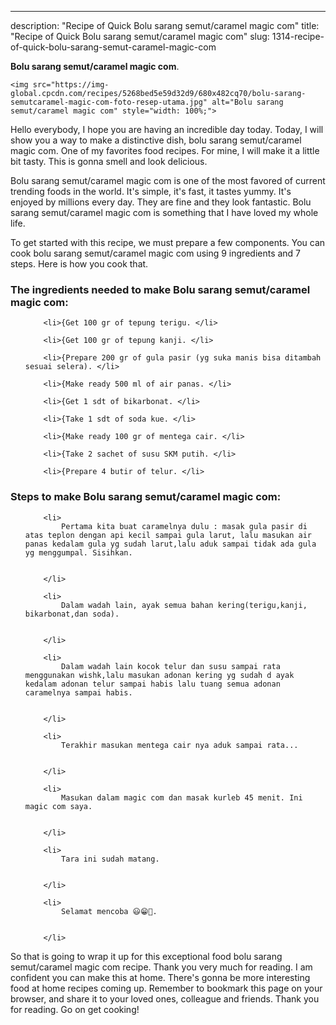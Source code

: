 ---
description: "Recipe of Quick Bolu sarang semut/caramel magic com"
title: "Recipe of Quick Bolu sarang semut/caramel magic com"
slug: 1314-recipe-of-quick-bolu-sarang-semut-caramel-magic-com

<p>
	<strong>Bolu sarang semut/caramel magic com</strong>. 
	
</p>
<p>
	
	<img src="https://img-global.cpcdn.com/recipes/5268bed5e59d32d9/680x482cq70/bolu-sarang-semutcaramel-magic-com-foto-resep-utama.jpg" alt="Bolu sarang semut/caramel magic com" style="width: 100%;">
	
	
</p>
<p>
	Hello everybody, I hope you are having an incredible day today. Today, I will show you a way to make a distinctive dish, bolu sarang semut/caramel magic com. One of my favorites food recipes. For mine, I will make it a little bit tasty. This is gonna smell and look delicious.
</p>
	
<p>
	
</p>
<p>
	Bolu sarang semut/caramel magic com is one of the most favored of current trending foods in the world. It's simple, it's fast, it tastes yummy. It's enjoyed by millions every day. They are fine and they look fantastic. Bolu sarang semut/caramel magic com is something that I have loved my whole life.
</p>

<p>
To get started with this recipe, we must prepare a few components. You can cook bolu sarang semut/caramel magic com using 9 ingredients and 7 steps. Here is how you cook that.
</p>

<h3>The ingredients needed to make Bolu sarang semut/caramel magic com:</h3>

<ol>
	
		<li>{Get 100 gr of tepung terigu. </li>
	
		<li>{Get 100 gr of tepung kanji. </li>
	
		<li>{Prepare 200 gr of gula pasir (yg suka manis bisa ditambah sesuai selera). </li>
	
		<li>{Make ready 500 ml of air panas. </li>
	
		<li>{Get 1 sdt of bikarbonat. </li>
	
		<li>{Take 1 sdt of soda kue. </li>
	
		<li>{Make ready 100 gr of mentega cair. </li>
	
		<li>{Take 2 sachet of susu SKM putih. </li>
	
		<li>{Prepare 4 butir of telur. </li>
	
</ol>
<p>
	
</p>

<h3>Steps to make Bolu sarang semut/caramel magic com:</h3>

<ol>
	
		<li>
			Pertama kita buat caramelnya dulu : masak gula pasir di atas teplon dengan api kecil sampai gula larut, lalu masukan air panas kedalam gula yg sudah larut,lalu aduk sampai tidak ada gula yg menggumpal. Sisihkan.
			
			
		</li>
	
		<li>
			Dalam wadah lain, ayak semua bahan kering(terigu,kanji, bikarbonat,dan soda).
			
			
		</li>
	
		<li>
			Dalam wadah lain kocok telur dan susu sampai rata menggunakan wishk,lalu masukan adonan kering yg sudah d ayak kedalam adonan telur sampai habis lalu tuang semua adonan caramelnya sampai habis.
			
			
		</li>
	
		<li>
			Terakhir masukan mentega cair nya aduk sampai rata...
			
			
		</li>
	
		<li>
			Masukan dalam magic com dan masak kurleb 45 menit. Ini magic com saya.
			
			
		</li>
	
		<li>
			Tara ini sudah matang.
			
			
		</li>
	
		<li>
			Selamat mencoba 😃😁🤗.
			
			
		</li>
	
</ol>

<p>
	
</p>

<p>
	So that is going to wrap it up for this exceptional food bolu sarang semut/caramel magic com recipe. Thank you very much for reading. I am confident you can make this at home. There's gonna be more interesting food at home recipes coming up. Remember to bookmark this page on your browser, and share it to your loved ones, colleague and friends. Thank you for reading. Go on get cooking!
</p>
